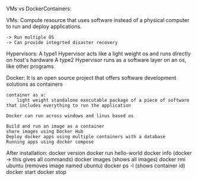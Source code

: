 VMs vs DockerContainers:

VMs:
    Compute resource that uses software instead of a physical computer to run and deploy applications.

    -> Run multiple OS
    -> Can provide integrted disaster recovery

Hypervisors:
    A type1 Hypervisor acts like a light weight os and runs directly on host's hardware
    A type2 Hypervisor runs as a software layer on an os, like other programs

Docker:
    It is an open source project that offers software development solutions as containers

    container as a:
        light weight standalone executable package of a piece of software that includes everything to run the application
    
    Docker can run across windows and linus based os

    Build and run an image as a container
    share images using Docker Hub
    Deploy docker apps using multiple containers with a database
    Running apps using docker compose 

After installation:
    docker version
    docker run hello-world
    docker info
    (docker -> this gives all commands)
    docker images (shows all images)
    docker rmi ubuntu (removes image named ubuntu)
    docker ps -l (shows container id)
    docker start <containerID>
    docker stop <containerID>